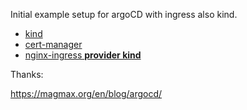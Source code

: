 Initial example setup for argoCD with ingress also kind.

- [kind](https://kind.sigs.k8s.io/)
- [cert-manager](https://github.com/jetstack/cert-manager)
- [nginx-ingress **provider kind**](https://kind.sigs.k8s.io/docs/user/ingress/)


Thanks:

https://magmax.org/en/blog/argocd/
